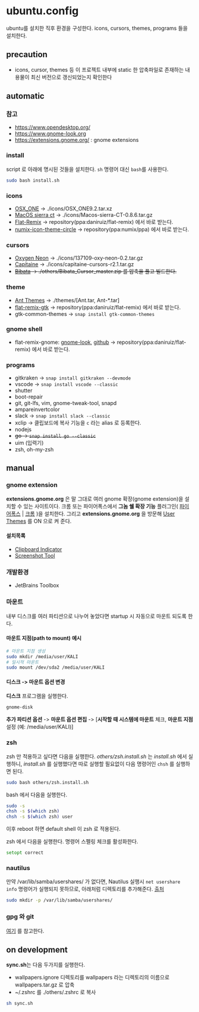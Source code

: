 # ubuntu.config
ubuntu를 설치한 직후 환경을 구성한다. icons, cursors, themes, programs 들을 설치한다. 

## precaution
* icons, cursor, themes 등 이 프로젝트 내부에 static 한 압축파일로 존재하는 내용물이 최신 버전으로 갱신되었는지 확인한다

## automatic
### 참고 
* <https://www.opendesktop.org/>
* <https://www.gnome-look.org>
* <https://extensions.gnome.org/> : gnome extensions

### install
script 로 아래에 명시된 것들을 설치한다. `sh` 명령어 대신 `bash`를 사용한다.   
```bash
sudo bash install.sh
```

### icons
* [OSX_ONE](https://www.gnome-look.org/p/1218021/) -> ./icons/OSX_ONE9.2.tar.xz
* [MacOS sierra ct](https://www.gnome-look.org/p/1210856/) -> ./icons/Macos-sierra-CT-0.8.6.tar.gz
* [Flat-Remix](https://www.gnome-look.org/p/1012430/) -> repository(ppa:daniruiz/flat-remix) 에서 바로 받는다.
* [numix-icon-theme-circle](https://github.com/numixproject/numix-icon-theme-circle) -> repository(ppa:numix/ppa) 에서 바로 받는다.

### cursors
* [Oxygen Neon](https://www.gnome-look.org/p/999997/) -> ./icons/137109-oxy-neon-0.2.tar.gz
* [Capitaine](https://www.gnome-look.org/p/1148692/) -> ./icons/capitaine-cursors-r2.1.tar.gz
* ~~[Bibata](https://www.gnome-look.org/p/1197198/) -> ./others/Bibata_Cursor_master.zip 를 압축을 풀고 빌드한다.~~ 

### theme
* [Ant Themes](https://www.gnome-look.org/p/1099856/) -> ./themes/[Ant.tar, Ant-*.tar]
* [flat-remix-gtk](https://github.com/daniruiz/flat-remix-gtk) -> repository(ppa:daniruiz/flat-remix) 에서 바로 받는다.
* gtk-common-themes -> `snap install gtk-common-themes`

### gnome shell
* flat-remix-gnome: [gnome-look](https://www.gnome-look.org/p/1013030/), [github](https://github.com/daniruiz/Flat-Remix-GNOME-theme) -> repository(ppa:daniruiz/flat-remix) 에서 바로 받는다.

### programs
* gitkraken -> `snap install gitkraken --devmode`
* vscode -> `snap install vscode --classic`
* shutter
* boot-repair
* git, git-lfs, vim, gnome-tweak-tool, snapd
* ampareinvertcolor
* slack -> `snap install slack --classic`
* xclip -> 클립보드에 복사 기능을 `c` 라는 alias 로 등록한다. 
* nodejs
* ~~go -> `snap install go --classic`~~
* uim (입력기)
* zsh, oh-my-zsh

## manual

### gnome extension
**extensions.gnome.org** 은 말 그대로 여러 gnome 확장(gnome extension)을 설치할 수 있는 사이트이다. 
크롬 또는 파이어폭스에서 **그놈 쉘 확장 기능** 플러그인\( [파이어폭스](https://addons.mozilla.org/ko/firefox/addon/gnome-shell-integration/?src=search) | [크롬](https://chrome.google.com/webstore/detail/gnome-shell-integration/gphhapmejobijbbhgpjhcjognlahblep?hl=ko) \)을 설치한다. 그리고 **extensions.gnome.org** 을 방문해 [User Themes](https://extensions.gnome.org/extension/19/user-themes/) 를 ON 으로 켜 준다.

#### 설치목록  
* [Clipboard Indicator](https://extensions.gnome.org/extension/779/clipboard-indicator/)
* [Screenshot Tool](https://extensions.gnome.org/extension/1112/screenshot-tool/)

### 개발환경
* JetBrains Toolbox

### 마운트
내부 디스크를 여러 파티션으로 나누어 놓았다면 startup 시 자동으로 마운트 되도록 한다.

#### 마운트 지점(path to mount) 예시
```bash
# 마운트 지점 생성
sudo mkdir /media/user/KALI
# 일시적 마운트 
sudo mount /dev/sda2 /media/user/KALI
```
#### 디스크 -> 마운트 옵션 변경
**디스크** 프로그램을 실행한다.
```bash
gnome-disk
```
**추가 파티션 옵션** -> **마운트 옵션 편집** -> [**시작할 때 시스템에 마운트** 체크, **마운트 지점** 설정 (예: /media/user/KALI)] 

### zsh
zsh 만 적용하고 싶다면 다음을 실행한다. *others/zsh.install.sh* 는 *install.sh* 에서 실행하니, 
*install.sh* 를 실행했다면 따로 실행할 필요없이 다음 명령어인 `chsh` 를 실행하면 된다.
```bash
sudo bash others/zsh.install.sh
```
  
bash 에서 다음을 실행한다.
```bash
sudo -s
chsh -s $(which zsh)
chsh -s $(which zsh) user
```
이후 reboot 하면 default shell 이 zsh 로 적용된다. 
  
zsh 에서 다음을 실행한다. 명령어 스펠링 체크를 활성화한다.
```zsh
setopt correct
```

### nautilus
만약 /var/lib/samba/usershares/ 가 없다면, Nautilus 실행시 `net usershare info` 명령어가 실행되지 못하므로, 아래처럼 디렉토리를 추가해준다. [출처](https://askubuntu.com/questions/798928/nautilus-share-message-called-net-usershare-info-but-it-failed)
```bash
sudo mkdir -p /var/lib/samba/usershares/
```

### gpg 와 git
[여기](https://gist.github.com/ankurk91/c4f0e23d76ef868b139f3c28bde057fc) 를 참고한다.

## on development
**sync.sh**는 다음 두가지를 실행한다.
* wallpapers.ignore 디렉토리를 wallpapers 라는 디렉토리의 이름으로 wallpapers.tar.gz 로 압축
* ~/.zshrc 를 ./others/.zshrc 로 복사
```bash
sh sync.sh
```

